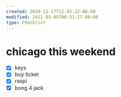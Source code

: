```yaml
---
created: 2020-11-17T12:03:22-06:00
modified: 2021-03-05T06:31:27-06:00
type: Checklist
---
```


# chicago this weekend

- [x] keys
- [x] buy ticket
- [x] raspi
- [x] bong 4 jack